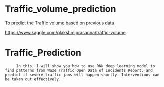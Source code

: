 # Traffic_volume_prediction
To predict the Traffic volume based on previous data

https://www.kaggle.com/plakshmiprasanna/traffic-volume



# Traffic_Prediction
         In this, I will show you how to use RNN deep learning model to find patterns from Waze Traffic Open Data of Incidents Report, and predict if severe traffic jams will happen shortly. Interventions can be taken out effectively.
